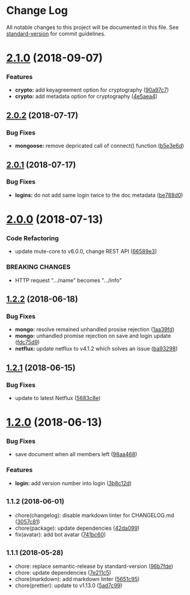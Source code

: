 # Change Log

All notable changes to this project will be documented in this file. See [standard-version](https://github.com/conventional-changelog/standard-version) for commit guidelines.

<a name="2.1.0"></a>
# [2.1.0](https://github.com/coast-team/mute-bot-storage/compare/v2.0.2...v2.1.0) (2018-09-07)


### Features

* **crypto:** add keyagreement option for cryptography ([90a97c7](https://github.com/coast-team/mute-bot-storage/commit/90a97c7))
* **crypto:** add metadata option for cryptography ([4e5aea4](https://github.com/coast-team/mute-bot-storage/commit/4e5aea4))



<a name="2.0.2"></a>
## [2.0.2](https://github.com/coast-team/mute-bot-storage/compare/v2.0.1...v2.0.2) (2018-07-17)


### Bug Fixes

* **mongoose:** remove depricated call of connect() function ([b5e3e6d](https://github.com/coast-team/mute-bot-storage/commit/b5e3e6d))



<a name="2.0.1"></a>
## [2.0.1](https://github.com/coast-team/mute-bot-storage/compare/v2.0.0...v2.0.1) (2018-07-17)


### Bug Fixes

* **logins:** do not add same login twice to the doc metadata ([be788d0](https://github.com/coast-team/mute-bot-storage/commit/be788d0))



<a name="2.0.0"></a>
# [2.0.0](https://github.com/coast-team/mute-bot-storage/compare/v1.2.2...v2.0.0) (2018-07-13)


### Code Refactoring

* update mute-core to v6.0.0, change REST API ([66589e3](https://github.com/coast-team/mute-bot-storage/commit/66589e3))


### BREAKING CHANGES

* HTTP request ".../name"  becomes ".../info"



<a name="1.2.2"></a>
## [1.2.2](https://github.com/coast-team/mute-bot-storage/compare/v1.2.1...v1.2.2) (2018-06-18)


### Bug Fixes

* **mongo:** resolve remained unhandled prosise rejection ([1aa39fd](https://github.com/coast-team/mute-bot-storage/commit/1aa39fd))
* **mongo:** unhandled promise rejection on save and login update ([fdc75d9](https://github.com/coast-team/mute-bot-storage/commit/fdc75d9))
* **netflux:** update netflux to v4.1.2 which solves an issue ([ba93298](https://github.com/coast-team/mute-bot-storage/commit/ba93298))



<a name="1.2.1"></a>
## [1.2.1](https://github.com/coast-team/mute-bot-storage/compare/v1.2.0...v1.2.1) (2018-06-15)


### Bug Fixes

* update to latest Netflux ([5683c8e](https://github.com/coast-team/mute-bot-storage/commit/5683c8e))



<a name="1.2.0"></a>
# [1.2.0](https://github.com/coast-team/mute-bot-storage/compare/v1.1.2...v1.2.0) (2018-06-13)


### Bug Fixes

* save document when all members left ([98aa468](https://github.com/coast-team/mute-bot-storage/commit/98aa468))


### Features

* **login:** add version number into login ([3b8c12d](https://github.com/coast-team/mute-bot-storage/commit/3b8c12d))



<a name="1.1.2"></a>
## <small>1.1.2 (2018-06-01)</small>

* chore(changelog): disable markdown linter for CHANGELOG.md ([3057c81](https://github.com/coast-team/mute-bot-storage/commit/3057c81))
* chore(package): update dependencies ([42da099](https://github.com/coast-team/mute-bot-storage/commit/42da099))
* fix(avatar): add bot avatar ([741bc60](https://github.com/coast-team/mute-bot-storage/commit/741bc60))



<a name="1.1.1"></a>

## <small>1.1.1 (2018-05-28)</small>

- chore: replace semantic-release by standard-version ([96b7fde](https://github.com/coast-team/mute-bot-storage/commit/96b7fde))
- chore: update dependencies ([7e211c5](https://github.com/coast-team/mute-bot-storage/commit/7e211c5))
- chore(markdown): add markdown linter ([5651c95](https://github.com/coast-team/mute-bot-storage/commit/5651c95))
- chore(prettier): update to v1.13.0 ([5ad7c99](https://github.com/coast-team/mute-bot-storage/commit/5ad7c99))
